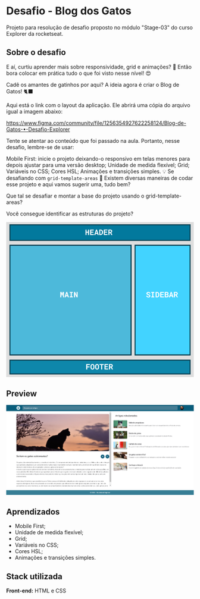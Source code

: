 
# Desafio - Blog dos Gatos

Projeto para resolução de desafio proposto no módulo "Stage-03" do curso Explorer da rocketseat.

## Sobre o desafio

E aí, curtiu aprender mais sobre responsividade, grid e animações? 👀 Então bora colocar em prática tudo o que foi visto nesse nível! 😍

Cadê os amantes de gatinhos por aqui? A ideia agora é criar o Blog de Gatos! 🐈‍⬛

Aqui está o link com o layout da aplicação. Ele abrirá uma cópia do arquivo igual a imagem abaixo:

https://www.figma.com/community/file/1256354927622258124/Blog-de-Gatos-•-Desafio-Explorer

Tente se atentar ao conteúdo que foi passado na aula. Portanto, nesse desafio, lembre-se de usar:

Mobile First: inicie o projeto deixando-o responsivo em telas menores para depois ajustar para uma versão desktop;
Unidade de medida flexível;
Grid;
Variáveis no CSS;
Cores HSL;
Animações e transições simples.
💡 Se desafiando com `grid-template-areas` 💙
Existem diversas maneiras de codar esse projeto e aqui vamos sugerir uma, tudo bem?

Que tal se desafiar e montar a base do projeto usando o grid-template-areas?

Você consegue identificar as estruturas do projeto?

![Areas](/assets/areas.png)





## Preview 

![Preview](/assets/preview.png)





## Aprendizados

- Mobile First;
- Unidade de medida flexível;
- Grid;
- Variáveis no CSS;
- Cores HSL;
- Animações e transições simples.


## Stack utilizada

**Front-end:** HTML e CSS


